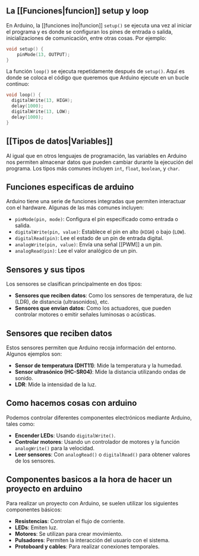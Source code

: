 ## La [[Funciones|funcion]] setup y loop

En Arduino, la [[funciones ino|funcion]]  `setup()` se ejecuta una vez al iniciar el programa y es donde se configuran los pines de entrada o salida, inicializaciones de comunicación, entre otras cosas. Por ejemplo: 
```cpp
void setup() { 
	pinMode(13, OUTPUT); 
}
```

La función `loop()` se ejecuta repetidamente después de `setup()`. Aquí es donde se coloca el código que queremos que Arduino ejecute en un bucle continuo:

```cpp
void loop() {
  digitalWrite(13, HIGH);
  delay(1000);
  digitalWrite(13, LOW);
  delay(1000);
}
```
## [[Tipos de datos|Variables]]
Al igual que en otros lenguajes de programación, las variables en Arduino nos permiten almacenar datos que pueden cambiar durante la ejecución del programa. Los tipos más comunes incluyen `int`, `float`, `boolean`, y `char`.
## Funciones especificas de arduino
Arduino tiene una serie de funciones integradas que permiten interactuar con el hardware. Algunas de las más comunes incluyen:

- `pinMode(pin, mode)`: Configura el pin especificado como entrada o salida.
- `digitalWrite(pin, value)`: Establece el pin en alto (`HIGH`) o bajo (`LOW`).
- `digitalRead(pin)`: Lee el estado de un pin de entrada digital.
- `analogWrite(pin, value)`: Envía una señal [[PWM]] a un pin.
- `analogRead(pin)`: Lee el valor analógico de un pin.
## Sensores y sus tipos
Los sensores se clasifican principalmente en dos tipos:

- **Sensores que reciben datos**: Como los sensores de temperatura, de luz (LDR), de distancia (ultrasonidos), etc.
- **Sensores que envían datos**: Como los actuadores, que pueden controlar motores o emitir señales luminosas o acústicas.
## Sensores que reciben datos
Estos sensores permiten que Arduino recoja información del entorno. Algunos ejemplos son:

- **Sensor de temperatura (DHT11)**: Mide la temperatura y la humedad.
- **Sensor ultrasónico (HC-SR04)**: Mide la distancia utilizando ondas de sonido.
- **LDR**: Mide la intensidad de la luz.
## Como hacemos cosas con arduino
Podemos controlar diferentes componentes electrónicos mediante Arduino, tales como:

- **Encender LEDs**: Usando `digitalWrite()`.
- **Controlar motores**: Usando un controlador de motores y la función `analogWrite()` para la velocidad.
- **Leer sensores**: Con `analogRead()` o `digitalRead()` para obtener valores de los sensores.
## Componentes basicos a la hora de hacer un proyecto en arduino

Para realizar un proyecto con Arduino, se suelen utilizar los siguientes componentes básicos:

- **Resistencias**: Controlan el flujo de corriente.
- **LEDs**: Emiten luz.
- **Motores**: Se utilizan para crear movimiento.
- **Pulsadores**: Permiten la interacción del usuario con el sistema.
- **Protoboard y cables**: Para realizar conexiones temporales.